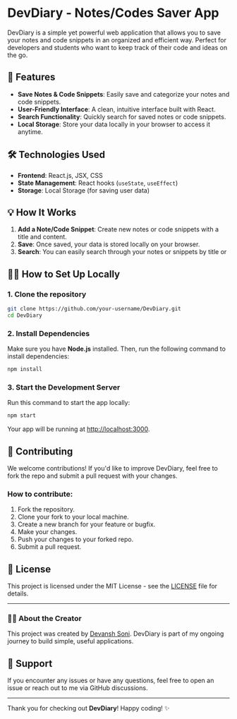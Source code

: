 # DevDiary - Notes/Codes Saver App

DevDiary is a simple yet powerful web application that allows you to save your notes and code snippets in an organized and efficient way. Perfect for developers and students who want to keep track of their code and ideas on the go.

## 🚀 Features

- **Save Notes & Code Snippets**: Easily save and categorize your notes and code snippets.
- **User-Friendly Interface**: A clean, intuitive interface built with React.
- **Search Functionality**: Quickly search for saved notes or code snippets.
- **Local Storage**: Store your data locally in your browser to access it anytime.

## 🛠 Technologies Used

- **Frontend**: React.js, JSX, CSS
- **State Management**: React hooks (`useState`, `useEffect`)
- **Storage**: Local Storage (for saving user data)

## 💡 How It Works

1. **Add a Note/Code Snippet**: Create new notes or code snippets with a title and content.
2. **Save**: Once saved, your data is stored locally on your browser.
3. **Search**: You can easily search through your notes or snippets by title or


## 🧑‍💻 How to Set Up Locally

### 1. Clone the repository

```bash
git clone https://github.com/your-username/DevDiary.git
cd DevDiary
```

### 2. Install Dependencies

Make sure you have **Node.js** installed. Then, run the following command to install dependencies:

```bash
npm install
```

### 3. Start the Development Server

Run this command to start the app locally:

```bash
npm start
```

Your app will be running at [http://localhost:3000](http://localhost:3000).



## 🤝 Contributing

We welcome contributions! If you'd like to improve DevDiary, feel free to fork the repo and submit a pull request with your changes.

### How to contribute:

1. Fork the repository.
2. Clone your fork to your local machine.
3. Create a new branch for your feature or bugfix.
4. Make your changes.
5. Push your changes to your forked repo.
6. Submit a pull request.

## 📝 License

This project is licensed under the MIT License - see the [LICENSE](LICENSE) file for details.

---

### 👨‍💻 About the Creator

This project was created by [Devansh Soni](https://github.com/Devansh-Soni-1909). DevDiary is part of my ongoing journey to build simple, useful applications.

## 🖤 Support

If you encounter any issues or have any questions, feel free to open an issue or reach out to me via GitHub discussions.

---

Thank you for checking out **DevDiary**! Happy coding! ✨
